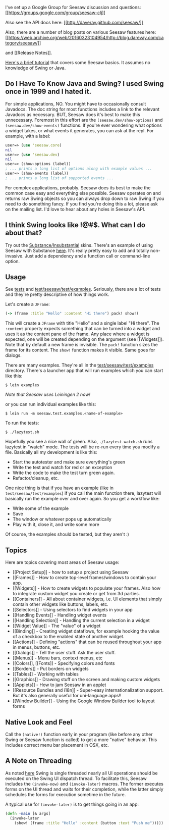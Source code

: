 I've set up a Google Group for Seesaw discussion and questions: [[https://groups.google.com/group/seesaw-clj]]

Also see the API docs here: [[http://daveray.github.com/seesaw/]]

Also, there are a number of blog posts on various Seesaw features here: [[https://web.archive.org/web/20160323104954/http://blog.darevay.com/category/seesaw/]]

and [[Release Notes]].

[Here's a brief tutorial](https://gist.github.com/1441520) that covers some Seesaw basics. It assumes no knowledge of Swing or Java.

## Do I Have To Know Java and Swing? I used Swing once in 1999 and I hated it.

For simple applications, NO. You might have to occasionally consult Javadocs. The doc string for most functions includes a link to the relevant Javadocs as necessary. BUT, Seesaw does it's best to make this unnecessary. Foremost in this effort are the `(seesaw.dev/show-options)` and `(seesaw.dev/show-events)` functions. If you're ever wondering what options a widget takes, or what events it generates, you can ask at the repl. For example, with a label:

```clojure
user=> (use 'seesaw.core)
nil
user=> (use 'seesaw.dev)
nil
user=> (show-options (label))
; ... prints a long list of options along with example values ...
user=> (show-events (label))
; ... prints a long list of supported events ...
```
For complex applications, probably. Seesaw does its best to make the common case easy and everything else possible. Seesaw operates on and returns raw Swing objects so you can always drop down to raw Swing if you need to do something fancy. If you find you're doing this a lot, please ask on the mailing list. I'd love to hear about any holes in Seesaw's API.

## I think Swing looks like !@#$. What can I do about that?
Try out the [Substance/Insubstantial](https://github.com/Insubstantial/insubstantial) skins. There's an example of using Seesaw with Substance [here](https://github.com/daveray/seesaw/tree/develop/examples/substance). It's really pretty easy to add and totally non-invasive. Just add a dependency and a function call or command-line option.

## Usage
See [tests](https://github.com/daveray/seesaw/tree/develop/test/seesaw/test) and [test/seesaw/test/examples](https://github.com/daveray/seesaw/tree/develop/test/seesaw/test/examples). Seriously, there are a lot of tests and they're pretty descriptive of how things work.

Let's create a `JFrame`:

```clojure
(-> (frame :title "Hello" :content "Hi there") pack! show!)
```

This will create a `JFrame` with title "Hello" and a single label "Hi there". The `:content` property expects something that can be turned into a widget and uses it as the content pane of the frame. Any place where a widget is expected, one will be created depending on the argument (see [[Widgets]]). Note that by default a new frame is invisible. The `pack!` function sizes the frame for its content. The `show!` function makes it visible. Same goes for dialogs.

There are many examples. They're all in the [test/seesaw/test/examples](https://github.com/daveray/seesaw/tree/develop/test/seesaw/test/examples) directory. There's a launcher app that will run examples which you can start like this:

    $ lein examples

_Note that Seesaw uses Leiningen 2 now!_

or you can run individual examples like this:

    $ lein run -m seesaw.test.examples.<name-of-example>


To run the tests:

    $ ./lazytest.sh

Hopefully you see a nice wall of green. Also, `./lazytest-watch.sh` runs lazytest in "watch" mode. The tests will be re-run every time you modify a file. Basically all my development is like this:

* Start the autotester and make sure everything's green
* Write the test and watch for red or an exception
* Write the code to make the test turn green again.
* Refactor/cleanup, etc.

One nice thing is that if you have an example (like in `test/seesaw/test/examples`) if you call the main function there, lazytest will basically run the example over and over again. So you get a workflow like:

* Write some of the example
* Save
* The window or whatever pops up automatically
* Play with it, close it, and write some more

Of course, the examples should be tested, but they aren't :)

## Topics
Here are topics covering most areas of Seesaw usage:

* [[Project Setup]] - how to setup a project using Seesaw
* [[Frames]] - How to create top-level frames/windows to contain your app.
* [[Widgets]] - How to create widgets to populate your frames. Also how to integrate custom widget you create or get from 3d parties.
* [[Containers]] - All about container widgets, i.e. UI elements that simply contain other widgets like buttons, labels, etc.
* [[Selectors]] - Using selectors to find widgets in your app
* [[Handling Events]] - Handling widget events
* [[Handling Selection]] - Handling the current selection in a widget
* [[Widget Value]] - The "value" of a widget
* [[Binding]] - Creating widget dataflows, for example hooking the value of a checkbox to the enabled state of another widget.
* [[Actions]] - Defining "actions" that can be reused throughout your app in menus, buttons, etc.
* [[Dialogs]] - Tell the user stuff. Ask the user stuff.
* [[Menus]] - Menu bars, context menus, etc
* [[Colors]], [[Fonts]] - Specifying colors and fonts
* [[Borders]] - Put borders on widgets
* [[Tables]] - Working with tables
* [[Graphics]] - Drawing stuff on the screen and making custom widgets
* [[Applets]] - How to jam Seesaw in an applet
* [[Resource Bundles and i18n]] - Super-easy internationalization support. But it's also generally useful for uni-language apps!!
* [[Window Builder]] - Using the Google Window Builder tool to layout forms

## Native Look and Feel
Call the `(native!)` function early in your program (like before any other Swing or Seesaw function is called) to get a more "native" behavior. This includes correct menu bar placement in OSX, etc.

## A Note on Threading

As noted [here](http://download.oracle.com/javase/6/docs/api/javax/swing/package-summary.html#threading) Swing is single threaded nearly all UI operations should be executed on the Swing UI dispatch thread. To facilitate this, Seesaw includes the `(invoke-now)` and `(invoke-later)` macros. The former executes forms on the UI thread and waits for their completion, while the latter simply schedules the forms for execution sometime in the future.

A typical use for `(invoke-later)` is to get things going in an app:

```clojure
(defn -main [& args]
  (invoke-later
    (show! (frame :title "Hello" :content (button :text "Push me")))))
```